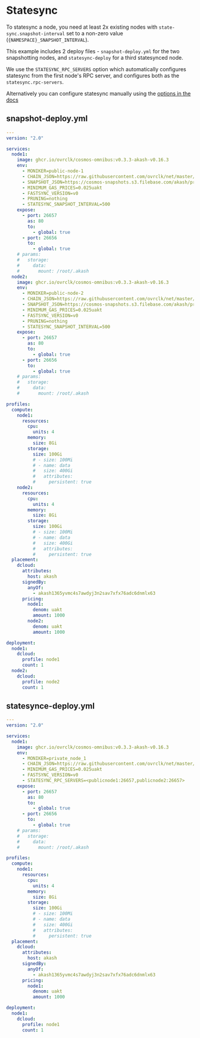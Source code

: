 # Statesync

To statesync a node, you need at least 2x existing nodes with `state-sync.snapshot-interval` set to a non-zero value (`{NAMESPACE}_SNAPSHOT_INTERVAL`). 

This example includes 2 deploy files - `snapshot-deploy.yml` for the two snapshotting nodes, and `statesync-deploy` for a third statesynced node. 

We use the `STATESYNC_RPC_SERVERS` option which automatically configures statesync from the first node's RPC server, and configures both as the `statesync.rpc-servers`.

Alternatively you can configure statesync manually using the [options in the docs](/README.md#Statesync)

## snapshot-deploy.yml
```yaml
---
version: "2.0"

services:
  node1:
    image: ghcr.io/ovrclk/cosmos-omnibus:v0.3.3-akash-v0.16.3
    env:
      - MONIKER=public-node-1
      - CHAIN_JSON=https://raw.githubusercontent.com/ovrclk/net/master/mainnet/meta.json
      - SNAPSHOT_JSON=https://cosmos-snapshots.s3.filebase.com/akash/pruned/snapshot.json
      - MINIMUM_GAS_PRICES=0.025uakt
      - FASTSYNC_VERSION=v0
      - PRUNING=nothing
      - STATESYNC_SNAPSHOT_INTERVAL=500
    expose:
      - port: 26657
        as: 80
        to:
          - global: true
      - port: 26656
        to:
          - global: true
    # params:
    #   storage:
    #     data:
    #       mount: /root/.akash
  node2:
    image: ghcr.io/ovrclk/cosmos-omnibus:v0.3.3-akash-v0.16.3
    env:
      - MONIKER=public-node-2
      - CHAIN_JSON=https://raw.githubusercontent.com/ovrclk/net/master/mainnet/meta.json
      - SNAPSHOT_JSON=https://cosmos-snapshots.s3.filebase.com/akash/pruned/snapshot.json
      - MINIMUM_GAS_PRICES=0.025uakt
      - FASTSYNC_VERSION=v0
      - PRUNING=nothing
      - STATESYNC_SNAPSHOT_INTERVAL=500
    expose:
      - port: 26657
        as: 80
        to:
          - global: true
      - port: 26656
        to:
          - global: true
    # params:
    #   storage:
    #     data:
    #       mount: /root/.akash

profiles:
  compute:
    node1:
      resources:
        cpu:
          units: 4
        memory:
          size: 8Gi
        storage:
          size: 100Gi
          # - size: 100Mi
          # - name: data
          #   size: 400Gi
          #   attributes:
          #     persistent: true
    node2:
      resources:
        cpu:
          units: 4
        memory:
          size: 8Gi
        storage:
          size: 100Gi
          # - size: 100Mi
          # - name: data
          #   size: 400Gi
          #   attributes:
          #     persistent: true
  placement:
    dcloud:
      attributes:
        host: akash
      signedBy:
        anyOf:
          - akash1365yvmc4s7awdyj3n2sav7xfx76adc6dnmlx63
      pricing:
        node1:
          denom: uakt
          amount: 1000
        node2:
          denom: uakt
          amount: 1000

deployment:
  node1:
    dcloud:
      profile: node1
      count: 1
  node2:
    dcloud:
      profile: node2
      count: 1
``` 

## statesynce-deploy.yml 
```yaml
---
version: "2.0"

services:
  node1:
    image: ghcr.io/ovrclk/cosmos-omnibus:v0.3.3-akash-v0.16.3
    env:
      - MONIKER=private_node_1
      - CHAIN_JSON=https://raw.githubusercontent.com/ovrclk/net/master/mainnet/meta.json
      - MINIMUM_GAS_PRICES=0.025uakt
      - FASTSYNC_VERSION=v0
      - STATESYNC_RPC_SERVERS=<publicnode1:26657,publicnode2:26657>
    expose:
      - port: 26657
        as: 80
        to:
          - global: true
      - port: 26656
        to:
          - global: true
    # params:
    #   storage:
    #     data:
    #       mount: /root/.akash

profiles:
  compute:
    node1:
      resources:
        cpu:
          units: 4
        memory:
          size: 8Gi
        storage:
          size: 100Gi
          # - size: 100Mi
          # - name: data
          #   size: 400Gi
          #   attributes:
          #     persistent: true
  placement:
    dcloud:
      attributes:
        host: akash
      signedBy:
        anyOf:
          - akash1365yvmc4s7awdyj3n2sav7xfx76adc6dnmlx63
      pricing:
        node1:
          denom: uakt
          amount: 1000

deployment:
  node1:
    dcloud:
      profile: node1
      count: 1
``` 

